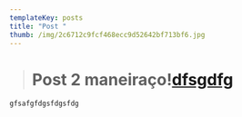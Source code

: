 ```yaml
---
templateKey: posts
title: "Post "
thumb: /img/2c6712c9fcf468ecc9d52642bf713bf6.jpg
---
```

> # **Post 2 maneiraço!**[dfsgdfg](dfsgdfg)

```
gfsafgfdgsfdgsfdg
```